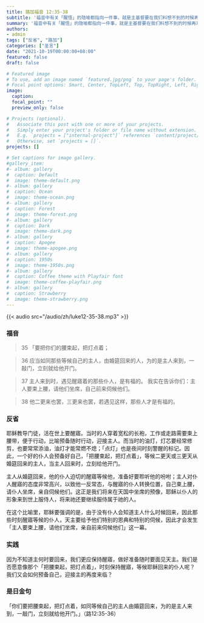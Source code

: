 ```yaml
---
title: 路加福音 12:35-38
subtitle: '福音中有关「醒悟」的隐喻都指向一件事，就是主基督要在我们料想不到的时候再来。 今天的福音中，耶稣给了我们两点有关末世的重要启示：其一，既是呼召，又是祝福；谁听从主的话束腰点灯，谁就是有福的；其二，既是预备，又是盼望；谁为了这将要发生的随时善作准备，谁就活在福音的盼望中，同时也表达出对天主的敬畏之心。 圣保禄宗徒认为：随时警醒，就是穿上天主的全副武装，以真理腰束，以正义作甲，以和平的福音作准备走路的鞋，且拿起信德作盾牌，来对抗魔鬼的阴谋（弗6:11-15）。 反省自己，我在生活中是以这样的警醒态度和具体行动期盼耶稣的再次来临吗？'
summary: '福音中有关「醒悟」的隐喻都指向一件事，就是主基督要在我们料想不到的时候再来。 今天的福音中，耶稣给了我们两点有关末世的重要启示：其一，既是呼召，又是祝福；谁听从主的话束腰点灯，谁就是有福的；其二，既是预备，又是盼望；谁为了这将要发生的随时善作准备，谁就活在福音的盼望中，同时也表达出对天主的敬畏之心。 圣保禄宗徒认为：随时警醒，就是穿上天主的全副武装，以真理腰束，以正义作甲，以和平的福音作准备走路的鞋，且拿起信德作盾牌，来对抗魔鬼的阴谋（弗6:11-15）。 反省自己，我在生活中是以这样的警醒态度和具体行动期盼耶稣的再次来临吗？'
authors:
- admin
tags: ["反省", "路加"]
categories: ["圣言"]
date: "2021-10-19T00:00:00+08:00"
featured: false
draft: false

# Featured image
# To use, add an image named `featured.jpg/png` to your page's folder.
# Focal point options: Smart, Center, TopLeft, Top, TopRight, Left, Right, BottomLeft, Bottom, BottomRight
image:
  caption:
  focal_point: ""
  preview_only: false

# Projects (optional).
#   Associate this post with one or more of your projects.
#   Simply enter your project's folder or file name without extension.
#   E.g. `projects = ["internal-project"]` references `content/project/deep-learning/index.md`.
#   Otherwise, set `projects = []`.
projects: []

# Set captions for image gallery.
#gallery_item:
#- album: gallery
#  caption: Default
#  image: theme-default.png
#- album: gallery
#  caption: Ocean
#  image: theme-ocean.png
#- album: gallery
#  caption: Forest
#  image: theme-forest.png
#- album: gallery
#  caption: Dark
#  image: theme-dark.png
#- album: gallery
#  caption: Apogee
#  image: theme-apogee.png
#- album: gallery
#  caption: 1950s
#  image: theme-1950s.png
#- album: gallery
#  caption: Coffee theme with Playfair font
#  image: theme-coffee-playfair.png
#- album: gallery
#  caption: Strawberry
#  image: theme-strawberry.png
---
```


{{< audio src="/audio/zh/luke12-35-38.mp3" >}}

### 福音
> 35 「要把你们的腰束起，把灯点着；

> 36 应当如同那些等候自己的主人，由婚筵回来的人，为的是主人来到，一敲门，立刻就给他开门。

> 37 主人来到时，遇见醒寤着的那些仆人，是有福的。 我实在告诉你们：主人要束上腰，请他们坐席，自己前来伺候他们。

> 38 他二更来也罢，三更来也罢，若遇见这样，那些人才是有福的。

### 反省
耶稣教导门徒，活在世上要醒寤。当时的人穿着宽松的长袍，工作或走路需要束上腰带，便于行动，比喻预备随时行动，迎接主人。而当时的油灯，灯芯要经常修剪，也要常常添油，油灯才能常燃不熄；「点灯」也是夜间时刻警醒的标记。因此，一个好的仆人会预备好自己，「把腰束起，把灯点着」，等候二更天或三更天从婚筵回来的主人，当主人回来时，立刻给他开门。

主人从婚筵回来，他的仆人迫切的醒寤等候他，准备好要聆听他的吩咐；主人对仆人醒寤的态度非常高兴，以致他一反常态，与醒寤的仆人转换位置，自己束上腰，请仆人坐席，亲自伺候他们。这正是我们将来在天国中坐席的预像，耶稣以仆人的形象来到世上服侍人，将来祂还要继续服侍属于祂的人。

在这个比喻里，耶稣要强调的是，由于没有仆人会知道主人什么时候回来，因此那些时刻醒寤等候的仆人，天主要给予他们特别的恩典和特别的伺候，因此才会发生「主人要束上腰，请他们坐席，亲自前来伺候他们」这一幕。

### 实践
因为不知道主何时要回来，我们更应保持醒寤，做好准备随时要面见天主。我们是否愿意像那个「把腰束起，把灯点着」，时刻保持醒寤，等候耶稣回来的仆人呢？我们又会如何预备自己，迎接主的再度来临？

### 是日金句
「你们要把腰束起，把灯点着，如同等候自己的主人由婚筵回来，为的是主人来到，一敲门，立刻就给他开门。」（路12:35-36）

